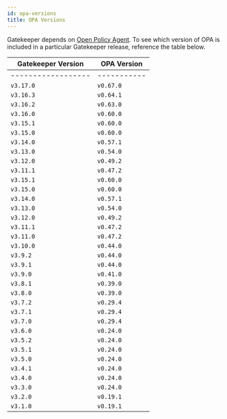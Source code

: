 ```yaml
---
id: opa-versions
title: OPA Versions
---
```


Gatekeeper depends on [Open Policy Agent](https://www.openpolicyagent.org/). To see which version of OPA is included in a particular Gatekeeper release, reference the table below.

| Gatekeeper Version | OPA Version |
| ------------------ | ----------- |
| ------------------ | ----------- |
| `v3.17.0`          | `v0.67.0`   |
| `v3.16.3`          | `v0.64.1`   |
| `v3.16.2`          | `v0.63.0`   |
| `v3.16.0`          | `v0.60.0`   |
| `v3.15.1`          | `v0.60.0`   |
| `v3.15.0`          | `v0.60.0`   |
| `v3.14.0`          | `v0.57.1`   |
| `v3.13.0`          | `v0.54.0`   |
| `v3.12.0`          | `v0.49.2`   |
| `v3.11.1`          | `v0.47.2`   |
| `v3.15.1`          | `v0.60.0`   |
| `v3.15.0`          | `v0.60.0`   |
| `v3.14.0`          | `v0.57.1`   |
| `v3.13.0`          | `v0.54.0`   |
| `v3.12.0`          | `v0.49.2`   |
| `v3.11.1`          | `v0.47.2`   |
| `v3.11.0`          | `v0.47.2`   |
| `v3.10.0`          | `v0.44.0`   |
| `v3.9.2`           | `v0.44.0`   |
| `v3.9.1`           | `v0.44.0`   |
| `v3.9.0`           | `v0.41.0`   |
| `v3.8.1`           | `v0.39.0`   |
| `v3.8.0`           | `v0.39.0`   |
| `v3.7.2`           | `v0.29.4`   |
| `v3.7.1`           | `v0.29.4`   |
| `v3.7.0`           | `v0.29.4`   |
| `v3.6.0`           | `v0.24.0`   |
| `v3.5.2`           | `v0.24.0`   |
| `v3.5.1`           | `v0.24.0`   |
| `v3.5.0`           | `v0.24.0`   |
| `v3.4.1`           | `v0.24.0`   |
| `v3.4.0`           | `v0.24.0`   |
| `v3.3.0`           | `v0.24.0`   |
| `v3.2.0`           | `v0.19.1`   |
| `v3.1.0`           | `v0.19.1`   |